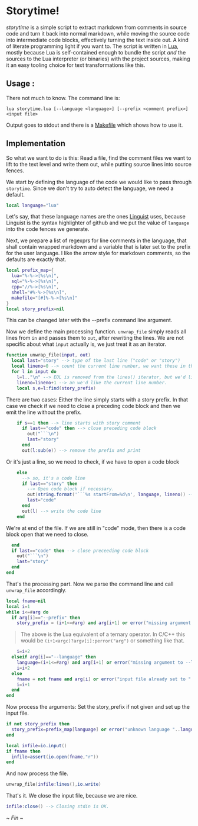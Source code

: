  # Storytime!

 _storytime_ is a simple script to extract markdown from comments in source code and turn it back into normal markdown, 
 while moving the source code into intermediate code blocks, effectively turning the text inside out. A kind of literate programming light if you want to.
 The script is written in [Lua](https://www.lua.org/), mostly because Lua is self-contained enough to bundle the script _and_ the sources to the Lua interpreter (or binaries)
 with the project sources, making it an easy tooling choice for text transformations like this. 
 ## Usage :
 There not much to know. The command line is:

 `lua storytime.lua [--language <language>] [--prefix <comment prefix>] <input file>`

 Output goes to stdout and there is a [Makefile](Makefile.md) which shows how to use it.  
 
 ## Implementation
 So what we want to do is this: Read a file, find the comment files we want to lift to the text level and write them out, while putting source lines into source fences.

 We start by defining the language of the code we would like to pass through `storytime`. Since we don't try to auto detect the language, we need a default.
```lua startFrom=18
local language="lua"
```
 Let's say, that these language names are the ones [Linguist](https://github.com/github/linguist/blob/master/lib/linguist/languages.yml) uses, because Linguist is the syntax highlighter of github and we put the value of `language` into the code fences we generate. 

 Next, we prepare a list of regexprs for line comments in the language, that shall contain wrapped markdown and a variable that is later set to the prefix for the user language. I like the arrow style for markdown comments, so the defaults are exactly that.
```lua startFrom=22
local prefix_map={
  lua="%-%->[%s\n]",
  sql="%-%->[%s\n]",
  cpp="//%->[%s\n]",
  shell="#%-%->[%s\n]",
  makefile="[#]%-%->[%s\n]"
} 
local story_prefix=nil
```
 This can be changed later with the --prefix command line argument.
 
 Now we define the main processing function. `unwrap_file` simply reads all lines from `in` and passes them to `out`, after rewriting the lines. We are not specific about what `input` actually is, we just treat it as an iterator.  
```lua startFrom=33
function unwrap_file(input, out)
  local last="story" --> type of the last line ("code" or "story")
  local lineno=0 --> count the current line number, we want these in the code fences.
  for l in input do  
    l=l.."\n" --> EOL is removed from the lines() iterator, but we'd like to have it. 
    lineno=lineno+1 --> an we'd like the current line number.    
    local s,e=l:find(story_prefix)
```
 There are two cases: Either the line simply starts with a story prefix.
 In that case we check if we need to close a preceding code block and 
 then we emit the line without the prefix.
```lua startFrom=43
    if s==1 then --> line starts with story comment
      if last=="code" then --> close preceding code block
        out("```\n")
        last="story"
      end
      out(l:sub(e)) --> remove the prefix and print
```
 Or it's just a line, so we need to check, if we have to open a code block
```lua startFrom=50
    else
      --> so, it's a code line 
      if last=="story" then 
        --> Open code block if necessary.
        out(string.format('```%s startFrom=%d\n', language, lineno)) --> How do I do line numbers with github? 
        last="code"
      end
      out(l) --> write the code line 
    end
```
 We're at end of the file. If we are still in "code" mode, then there is a code 
 block open that we need to close.
```lua startFrom=61
  end
  if last=="code" then --> close preceeding code block
    out("```\n")
    last="story"
  end
end 
```

 That's the processing part. Now we parse the command line and call `unwrap_file` accordingly.
 
```lua startFrom=70
local fname=nil
local i=1
while i<=#arg do 
  if arg[i]=="--prefix" then
    story_prefix = (i+1<=#arg) and arg[i+1] or error("missing argument to --prefix")
```
 > The above is the Lua equivalent of a ternary operator. In C/C++ this would be `(i+1<argc)?argv[i]:perror("arg")` or something like that.
```lua startFrom=76
    i=i+2
  elseif arg[i]=="--language" then 
    language=(i+1<=#arg) and arg[i+1] or error("missing argument to --language")
    i=i+2
  else 
    fname = not fname and arg[i] or error("input file already set to "..fname)
    i=i+1
  end
end
```
 Now process the arguments: Set the story_prefix if not given and set up the input file.
```lua startFrom=86
if not story_prefix then 
  story_prefix=prefix_map[language] or error("unknown language "..language..". Please set a --prefix")
end

local infile=io.input()
if fname then
  infile=assert(io.open(fname,"r"))
end
```
 And now process the file.
```lua startFrom=95
unwrap_file(infile:lines(),io.write)
```
 That's it. We close the input file, because we are nice.
```lua startFrom=97
infile:close() --> Closing stdin is OK.
```
 ~ _Fin_ ~ 

